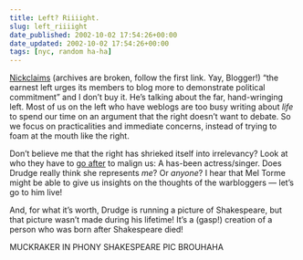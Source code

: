 ```yaml
---
title: Left? Riiiight.
slug: left_riiiight
date_published: 2002-10-02 17:54:26+00:00
date_updated: 2002-10-02 17:54:26+00:00
tags: [nyc, random ha-ha]
---
```

[Nick](http://www.nickdenton.org/)[claims](http://www.nickdenton.org/archives/2002_10_01_archive.htm#85515722) (archives are broken, follow the first link. Yay, Blogger!) “the earnest left urges its members to blog more to demonstrate political commitment” and I don’t buy it. He’s talking about the far, hand-wringing left. Most of us on the left who have weblogs are too busy writing about *life* to spend our time on an argument that the right doesn’t want to debate. So we focus on practicalities and immediate concerns, instead of trying to foam at the mouth like the right.

Don’t believe me that the right has shrieked itself into irrelevancy? Look at who they have to [go after](http://www.drudgereport.com/strei2.htm) to malign us: A has-been actress/singer. Does Drudge really think she represents *me*? Or *anyone*? I hear that Mel Torme might be able to give us insights on the thoughts of the warbloggers — let’s go to him live!

And, for what it’s worth, Drudge is running a picture of Shakespeare, but that picture wasn’t made during his lifetime! It’s a (gasp!) creation of a person who was born after Shakespeare died!

MUCKRAKER IN PHONY SHAKESPEARE PIC BROUHAHA
